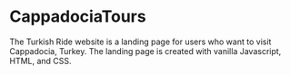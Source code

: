 # CappadociaTours
The Turkish Ride website is a landing page for users who want to visit Cappadocia, Turkey. The landing page is created with vanilla Javascript, HTML, and CSS. 
